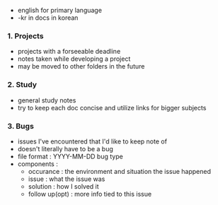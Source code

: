 - english for primary language
- -kr in docs in korean
### 1. Projects
- projects with a forseeable deadline
- notes taken while developing a project
- may be moved to other folders in the future

### 2. Study
- general study notes
- try to keep each doc concise and utilize links for bigger subjects

### 3. Bugs
- issues I've encountered that I'd like to keep note of
- doesn't literally have to be a bug
- file format : YYYY-MM-DD bug type 
- components :
	- occurance : the environment and situation the issue happened
	- issue : what the issue was
	- solution : how I solved it
	- follow up(opt) : more info tied to this issue